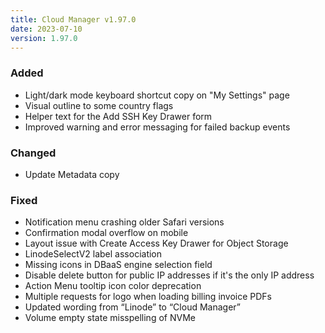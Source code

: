 ```yaml
---
title: Cloud Manager v1.97.0
date: 2023-07-10
version: 1.97.0
---
```


### Added

- Light/dark mode keyboard shortcut copy on "My Settings" page
- Visual outline to some country flags
- Helper text for the Add SSH Key Drawer form
- Improved warning and error messaging for failed backup events

### Changed

- Update Metadata copy

### Fixed

- Notification menu crashing older Safari versions
- Confirmation modal overflow on mobile
- Layout issue with Create Access Key Drawer for Object Storage
- LinodeSelectV2 label association
- Missing icons in DBaaS engine selection field
- Disable delete button for public IP addresses if it's the only IP address
- Action Menu tooltip icon color deprecation
- Multiple requests for logo when loading billing invoice PDFs
- Updated wording from “Linode” to “Cloud Manager”
- Volume empty state misspelling of NVMe